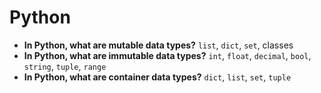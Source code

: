 # Python

- **In Python, what are mutable data types?** `list`, `dict`, `set`, classes
- **In Python, what are immutable data types?** `int`, `float`, `decimal`, `bool`, `string`, `tuple`, `range`
- **In Python, what are container data types?** `dict`, `list`, `set`, `tuple`
